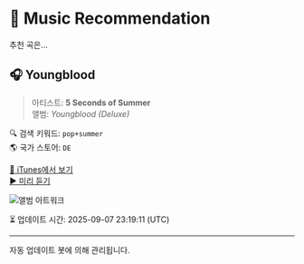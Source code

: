 
# 🎵 Music Recommendation

추천 곡은...

## 🎧 Youngblood  
> 아티스트: **5 Seconds of Summer**  
> 앨범: _Youngblood (Deluxe)_  

🔍 검색 키워드: `pop+summer`  
🌎 국가 스토어: `DE`

[🔗 iTunes에서 보기](https://music.apple.com/de/album/youngblood/1369109074?i=1369109322&uo=4)  
[▶️ 미리 듣기](https://audio-ssl.itunes.apple.com/itunes-assets/AudioPreview122/v4/e5/82/f2/e582f218-0fb9-766c-1057-034f0223535b/mzaf_13855453350581360731.plus.aac.p.m4a)

![앨범 아트워크](https://is1-ssl.mzstatic.com/image/thumb/Music126/v4/dc/98/51/dc9851bd-9521-6fcb-c4b7-499f23b05498/18UMGIM09114.rgb.jpg/100x100bb.jpg)

⏳ 업데이트 시간: 2025-09-07 23:19:11 (UTC)

---
자동 업데이트 봇에 의해 관리됩니다.
